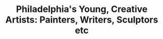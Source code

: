 ---
pid: RS253
title: 'Philadelphia''s Young, Creative Artists: Painters, Writers, Sculptors etc'
location_transcription: Broad
zipcode: '19102'
outside_phl: 
neighborhood: Rittenhouse Square,Avenue of The Arts
age: '82'
age_range: 70+
instagram: 
image_file_name: RS_253.jpg
proposal_transcription: |-
  Creative Artists: Painters, writers. sculptors etc
  Create a traffic circle at Broad and Spruce.
  Honoring young artists, philosophers, creators.
topic: Art
topic_summary: '0'
type: Street
keywords_other: 
credit: 
image_labels: 
twitter: 
facebook: 
permalink: "/monuments/rs253/"
layout: item-page
---